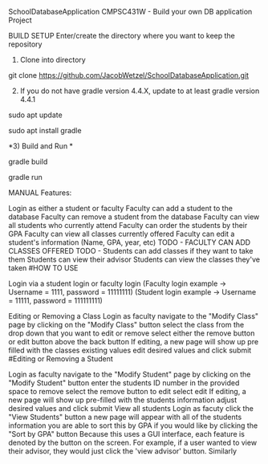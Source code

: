 SchoolDatabaseApplication
CMPSC431W - Build your own DB application Project

BUILD SETUP
Enter/create the directory where you want to keep the repository

1) Clone into directory

git clone https://github.com/JacobWetzel/SchoolDatabaseApplication.git

2) If you do not have gradle version 4.4.X, update to at least gradle version 4.4.1

sudo apt update 

sudo apt install gradle

*3) Build and Run *

gradle build

gradle run

MANUAL
Features:

Login as either a student or faculty
Faculty can add a student to the database
Faculty can remove a student from the database
Faculty can view all students who currently attend
Faculty can order the students by their GPA
Faculty can view all classes currently offered
Faculty can edit a student's information (Name, GPA, year, etc)
TODO - FACULTY CAN ADD CLASSES OFFERED
TODO - Students can add classes if they want to take them
Students can view their advisor
Students can view the classes they've taken
#HOW TO USE

Login via a student login or faculty login (Faculty login example -> Username = 1111, password = 11111111) (Student login example -> Username = 11111, password = 111111111)

Editing or Removing a Class
Login as faculty
navigate to the "Modify Class" page by clicking on the "Modify Class" button
select the class from the drop down that you want to edit or remove
select either the remove button or edit button above the back button
If editing, a new page will show up pre filled with the classes existing values
edit desired values and click submit
#Editing or Removing a Student

Login as faculty
navigate to the "Modify Student" page by clicking on the "Modify Student" button
enter the students ID number in the provided space
to remove select the remove button to edit select edit
If editing, a new page will show up pre-filled with the students information
adjust desired values and click submit
View all students
Login as facuty
click the "View Students" button
a new page will appear with all of the students information
you are able to sort this by GPA if you would like by clicking the "Sort by GPA" button
Because this uses a GUI interface, each feature is denoted by the button on the screen. For example, if a user wanted to view their advisor, they would just click the 'view advisor' button. Similarly
